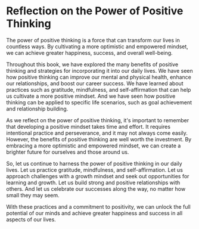 Reflection on the Power of Positive Thinking
========================================================

The power of positive thinking is a force that can transform our lives in countless ways. By cultivating a more optimistic and empowered mindset, we can achieve greater happiness, success, and overall well-being.

Throughout this book, we have explored the many benefits of positive thinking and strategies for incorporating it into our daily lives. We have seen how positive thinking can improve our mental and physical health, enhance our relationships, and boost our career success. We have learned about practices such as gratitude, mindfulness, and self-affirmation that can help us cultivate a more positive mindset. And we have seen how positive thinking can be applied to specific life scenarios, such as goal achievement and relationship building.

As we reflect on the power of positive thinking, it's important to remember that developing a positive mindset takes time and effort. It requires intentional practice and perseverance, and it may not always come easily. However, the benefits of positive thinking are well worth the investment. By embracing a more optimistic and empowered mindset, we can create a brighter future for ourselves and those around us.

So, let us continue to harness the power of positive thinking in our daily lives. Let us practice gratitude, mindfulness, and self-affirmation. Let us approach challenges with a growth mindset and seek out opportunities for learning and growth. Let us build strong and positive relationships with others. And let us celebrate our successes along the way, no matter how small they may seem.

With these practices and a commitment to positivity, we can unlock the full potential of our minds and achieve greater happiness and success in all aspects of our lives.
